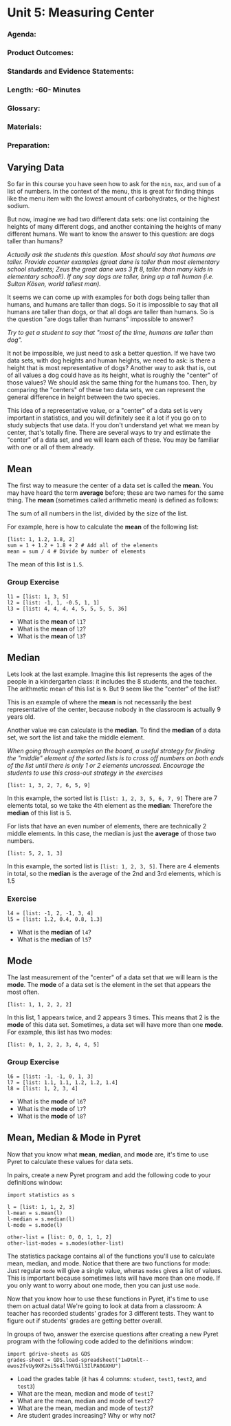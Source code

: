 # Unit 5:  Measuring Center

### Agenda:

### Product Outcomes:

### Standards and Evidence Statements: 

### Length: -60- Minutes

### Glossary:

### Materials:

### Preparation:

## <a id="intro"></a> Varying Data

So far in this course you have seen
how to ask for the `min`, `max`, and
`sum` of a list of numbers.  In the context
of the menu, this is great for finding
things like the menu item with the lowest
amount of carbohydrates, or the highest
sodium.

But now, imagine we had two different 
data sets:  one list containing the heights
of many different dogs, and another containing
the heights of many different humans.  We want
to know the answer to this question:  are dogs
taller than humans?

*Actually ask the students this question.  Most
should say that humans are taller.  Provide 
counter examples (great dane is taller than most
elementary school students;  Zeus the great 
dane was 3 ft 8, taller than many kids in elementary
school!).  If any say dogs are taller, bring 
up a tall human (i.e. Sultan Kösen, world tallest man).*

It seems we can come up with examples for
both dogs being taller than humans, and humans are
taller than dogs.  So it is impossible to say that
all humans are taller than dogs, or that all dogs are
taller than humans.  So is the question "are dogs taller
than humans" impossible to answer?

*Try to get a student to say that "most of the time,
humans are taller than dog".*

It not be impossible, we just need to ask 
a better question.  If we have two data
sets, with dog heights and human heights,
we need to ask:  is there a height that
is most representative of dogs?  Another
way to ask that is, out of all values 
a dog could have as its height, what is
roughly the "center" of those values?
We should ask the same thing for the humans 
too.  Then, by comparing the "centers" of these
two data sets, we can represent the general
difference in height between the two species.

This idea of a representative value, or
a "center" of a data set is very important
in statistics, and you will definitely
see it a lot if you go on to study subjects
that use data.  If you don't understand yet
what we mean by center, that's totally fine.
There are several ways to try and estimate
the "center" of a data set, and we will
learn each of these.  You may be familiar
with one or all of them already.

## <a id="mean"></a> Mean

The first way to measure the center of a data set is 
called the **mean**.  You may have heard the term
**average** before;  these are two names for the
same thing.  The **mean** (sometimes called arithmetic
mean) is defined as follows:

The sum of all numbers in the list, divided by the 
size of the list.

For example, here is how to calculate the **mean** of
the following list:

```
[list: 1, 1.2, 1.8, 2]
sum = 1 + 1.2 + 1.8 + 2 # Add all of the elements
mean = sum / 4 # Divide by number of elements
```

The mean of this list is `1.5`.

### Group Exercise

```
l1 = [list: 1, 3, 5]
l2 = [list: -1, 1, -0.5, 1, 1]
l3 = [list: 4, 4, 4, 4, 5, 5, 5, 5, 36]
```

 - What is the **mean** of `l1`?
 - What is the **mean** of `l2`?
 - What is the **mean** of `l3`?

## <a id="median"></a> Median

Lets look at the last example.  Imagine this
list represents the ages of the people in a 
kindergarten class:  it includes the 8 students,
and the teacher.  The arithmetic mean of this list 
is `9`.  But 9 seem like the "center" of the list?

This is an example of where the **mean** is not
necessarily the best representative of the center,
because nobody in the classroom is actually 9 
years old.

Another value we can calculate is the **median**.
To find the **median** of a data set, we sort the
list and take the middle element.

*When going through examples on the board, a
useful strategy for finding the "middle" element
of the sorted lists is to cross off numbers on
both ends of the list until there is only 1 or 2
elements uncrossed.  Encourage the students to 
use this cross-out strategy in the exercises*

```
[list: 1, 3, 2, 7, 6, 5, 9]
```

In this example, the sorted list is `[list: 1, 2, 3, 5, 6, 7, 9]`
There are 7 elements total, so we take the 4th element
as the **median**:  Therefore the **median** of this list is 5.

For lists that have an even number of elements, there are
technically 2 middle elements.  In this case, the median is 
just the **average** of those two numbers.

```
[list: 5, 2, 1, 3]
```

In this example, the sorted list is `[list: 1, 2, 3, 5]`.
There are 4 elements in total, so the **median** is the
average of the 2nd and 3rd elements, which is 1.5

### Exercise

```
l4 = [list: -1, 2, -1, 3, 4]
l5 = [list: 1.2, 0.4, 0.8, 1.3]
```

 - What is the **median** of `l4`?
 - What is the **median** of `l5`?

## <a id="mode"></a> Mode

The last measurement of the "center" of a data set 
that we will learn is the **mode**.  The **mode** of a data
set is the element in the set that appears the most
often.

```
[list: 1, 1, 2, 2, 2]
```

In this list, 1 appears twice, and 2 appears 3 times.
This means that 2 is the **mode** of this data set.
Sometimes, a data set will have more than one **mode**.
For example, this list has two modes:

```
[list: 0, 1, 2, 2, 3, 4, 4, 5]
```

### Group Exercise

```
l6 = [list: -1, -1, 0, 1, 3]
l7 = [list: 1.1, 1.1, 1.2, 1.2, 1.4]
l8 = [list: 1, 2, 3, 4]
```

 - What is the **mode** of `l6`?
 - What is the **mode** of `l7`?
 - What is the **mode** of `l8`?

## <a id="pyret"></a> Mean, Median & Mode in Pyret

Now that you know what **mean**, **median**, and 
**mode** are, it's time to use Pyret to calculate
these values for data sets.

In pairs, create a new Pyret program
and add the following code to your 
definitions window:

```
import statistics as s

l = [list: 1, 1, 2, 3]
l-mean = s.mean(l)
l-median = s.median(l)
l-mode = s.mode(l)

other-list = [list: 0, 0, 1, 1, 2]
other-list-modes = s.modes(other-list)
```

The statistics package contains all of
the functions you'll use to calculate
mean, median, and mode.  Notice that 
there are two functions for mode:
Just regular `mode` will give a single
value, wheras `modes` gives a list
of values.  This is important because
sometimes lists will have more than
one mode.  If you only want to worry
about one mode, then you can just
use `mode`.

Now that you know how to use 
these functions in Pyret, it's time 
to use them on actual data!  We're going
to look at data from a classroom:  A 
teacher has recorded students' grades
for 3 different tests.  They want to 
figure out if students' grades are getting
better overall.

In groups of two, answer the exercise questions
after creating a new Pyret program with
the following code added to the definitions
window:

```
import gdrive-sheets as GDS
grades-sheet = GDS.load-spreadsheet("1wDtmlt--ewos2fvUy9XF2si5s4lTHVGil3IlPA0GXHU")
```

 - Load the grades table (it has 4 columns:
   `student`, `test1`, `test2`, and `test3`)
 - What are the mean, median and mode of `test1`?
 - What are the mean, median and mode of `test2`?
 - What are the mean, median and mode of `test3`?
 - Are student grades increasing?  Why or why not?

